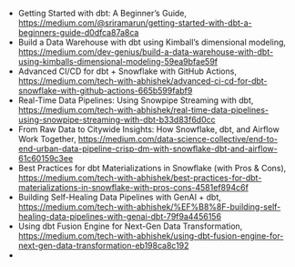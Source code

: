 
 - Getting Started with dbt: A Beginner’s Guide, https://medium.com/@sriramarun/getting-started-with-dbt-a-beginners-guide-d0dfca87a8ca
 - Build a Data Warehouse with dbt using Kimball’s dimensional modeling, https://medium.com/dev-genius/build-a-data-warehouse-with-dbt-using-kimballs-dimensional-modeling-59ea9bfae59f
 - Advanced CI/CD for dbt + Snowflake with GitHub Actions, https://medium.com/tech-with-abhishek/advanced-ci-cd-for-dbt-snowflake-with-github-actions-665b599fabf9
 - Real-Time Data Pipelines: Using Snowpipe Streaming with dbt, https://medium.com/tech-with-abhishek/real-time-data-pipelines-using-snowpipe-streaming-with-dbt-b33d83f6d0cc
 - From Raw Data to Citywide Insights: How Snowflake, dbt, and Airflow Work Together, https://medium.com/data-science-collective/end-to-end-urban-data-pipeline-crisp-dm-with-snowflake-dbt-and-airflow-61c60159c3ee
 - Best Practices for dbt Materializations in Snowflake (with Pros & Cons), https://medium.com/tech-with-abhishek/best-practices-for-dbt-materializations-in-snowflake-with-pros-cons-4581ef894c6f
 - Building Self-Healing Data Pipelines with GenAI + dbt, https://medium.com/tech-with-abhishek/%EF%B8%8F-building-self-healing-data-pipelines-with-genai-dbt-79f9a4456156
 - Using dbt Fusion Engine for Next-Gen Data Transformation, https://medium.com/tech-with-abhishek/using-dbt-fusion-engine-for-next-gen-data-transformation-eb198ca8c192
 - 
